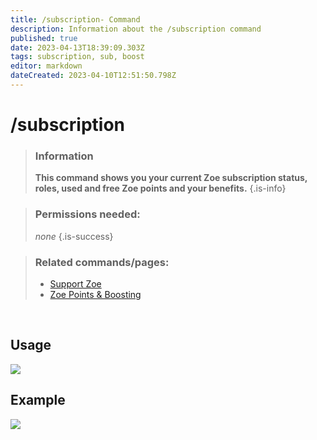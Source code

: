 ```yaml
---
title: /subscription- Command
description: Information about the /subscription command
published: true
date: 2023-04-13T18:39:09.303Z
tags: subscription, sub, boost
editor: markdown
dateCreated: 2023-04-10T12:51:50.798Z
---
```


# /subscription

>### Information
>**This command shows you your current Zoe subscription status, roles, used and free Zoe points and your benefits.**
>{.is-info}

>### Permissions needed:
>*none*
>{.is-success}

>### Related commands/pages:
>-   [Support Zoe](https://wiki.zoe-discord-bot.ch/en/support)
>-   [Zoe Points & Boosting](https://wiki.zoe-discord-bot.ch/en/Zoe-Points-And-Boosting)

<br>

## Usage

![](/new_subscription.gif)

## Example

![](/new_subscription.png)